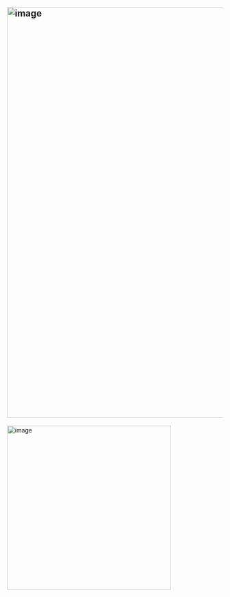 <img width="959" alt="image" src="https://github.com/user-attachments/assets/3c34fac3-4a06-4eb8-96bc-00590365daed"><br>
--------------------------------------------------------------------------------------------------------------------
<img width="383" alt="image" src="https://github.com/user-attachments/assets/d90a910b-af34-4929-94ff-0085e1ad43a4">

